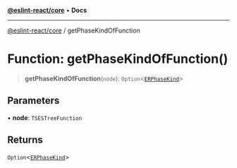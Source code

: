 [**@eslint-react/core**](../README.md) • **Docs**

***

[@eslint-react/core](../README.md) / getPhaseKindOfFunction

# Function: getPhaseKindOfFunction()

> **getPhaseKindOfFunction**(`node`): `Option`\<[`ERPhaseKind`](../type-aliases/ERPhaseKind.md)\>

## Parameters

• **node**: `TSESTreeFunction`

## Returns

`Option`\<[`ERPhaseKind`](../type-aliases/ERPhaseKind.md)\>
